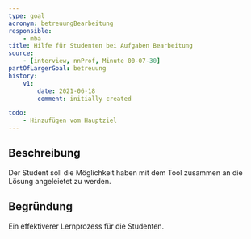 ```yaml
---
type: goal
acronym: betreuungBearbeitung
responsible:
    - mba
title: Hilfe für Studenten bei Aufgaben Bearbeitung
source:
    - [interview, nnProf, Minute 00-07-30]
partOfLargerGoal: betreuung
history:
    v1:
        date: 2021-06-18
        comment: initially created

todo:
    - Hinzufügen vom Hauptziel
---
```


## Beschreibung

Der Student soll die Möglichkeit haben mit dem Tool zusammen an die Lösung angeleietet zu werden.

## Begründung

Ein effektiverer Lernprozess für die Studenten.
